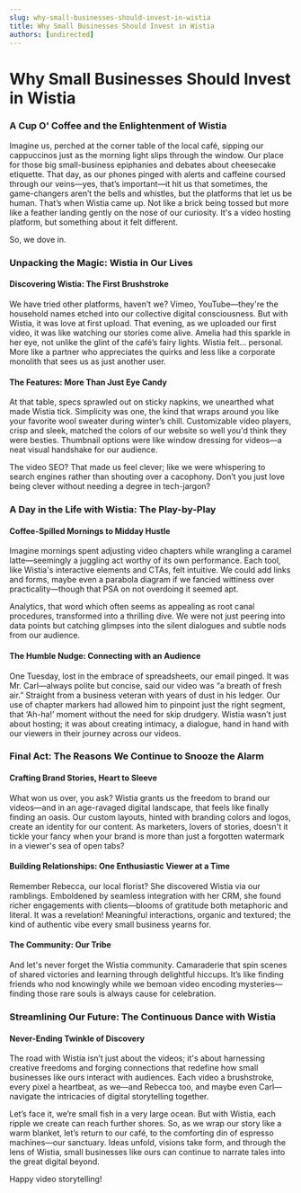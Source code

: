 ```yaml
---
slug: why-small-businesses-should-invest-in-wistia
title: Why Small Businesses Should Invest in Wistia
authors: [undirected]
---
```



# Why Small Businesses Should Invest in Wistia

### A Cup O' Coffee and the Enlightenment of Wistia

Imagine us, perched at the corner table of the local café, sipping our cappuccinos just as the morning light slips through the window. Our place for those big small-business epiphanies and debates about cheesecake etiquette. That day, as our phones pinged with alerts and caffeine coursed through our veins—yes, that’s important—it hit us that sometimes, the game-changers aren’t the bells and whistles, but the platforms that let us be human. That’s when Wistia came up. Not like a brick being tossed but more like a feather landing gently on the nose of our curiosity. It's a video hosting platform, but something about it felt different. 

So, we dove in.

### Unpacking the Magic: Wistia in Our Lives

#### Discovering Wistia: The First Brushstroke

We have tried other platforms, haven’t we? Vimeo, YouTube—they're the household names etched into our collective digital consciousness. But with Wistia, it was love at first upload. That evening, as we uploaded our first video, it was like watching our stories come alive. Amelia had this sparkle in her eye, not unlike the glint of the café’s fairy lights. Wistia felt... personal. More like a partner who appreciates the quirks and less like a corporate monolith that sees us as just another user.

#### The Features: More Than Just Eye Candy

At that table, specs sprawled out on sticky napkins, we unearthed what made Wistia tick. Simplicity was one, the kind that wraps around you like your favorite wool sweater during winter’s chill. Customizable video players, crisp and sleek, matched the colors of our website so well you'd think they were besties. Thumbnail options were like window dressing for videos—a neat visual handshake for our audience.

The video SEO? That made us feel clever; like we were whispering to search engines rather than shouting over a cacophony. Don’t you just love being clever without needing a degree in tech-jargon?

### A Day in the Life with Wistia: The Play-by-Play

#### Coffee-Spilled Mornings to Midday Hustle

Imagine mornings spent adjusting video chapters while wrangling a caramel latte—seemingly a juggling act worthy of its own performance. Each tool, like Wistia's interactive elements and CTAs, felt intuitive. We could add links and forms, maybe even a parabola diagram if we fancied wittiness over practicality—though that PSA on not overdoing it seemed apt.

Analytics, that word which often seems as appealing as root canal procedures, transformed into a thrilling dive. We were not just peering into data points but catching glimpses into the silent dialogues and subtle nods from our audience. 

#### The Humble Nudge: Connecting with an Audience

One Tuesday, lost in the embrace of spreadsheets, our email pinged. It was Mr. Carl—always polite but concise, said our video was “a breath of fresh air.” Straight from a business veteran with years of dust in his ledger. Our use of chapter markers had allowed him to pinpoint just the right segment, that ‘Ah-ha!’ moment without the need for skip drudgery. Wistia wasn’t just about hosting; it was about creating intimacy, a dialogue, hand in hand with our viewers in their journey across our videos. 

### Final Act: The Reasons We Continue to Snooze the Alarm

#### Crafting Brand Stories, Heart to Sleeve

What won us over, you ask? Wistia grants us the freedom to brand our videos—and in an age-ravaged digital landscape, that feels like finally finding an oasis. Our custom layouts, hinted with branding colors and logos, create an identity for our content. As marketers, lovers of stories, doesn't it tickle your fancy when your brand is more than just a forgotten watermark in a viewer's sea of open tabs?

#### Building Relationships: One Enthusiastic Viewer at a Time

Remember Rebecca, our local florist? She discovered Wistia via our ramblings. Emboldened by seamless integration with her CRM, she found richer engagements with clients—blooms of gratitude both metaphoric and literal. It was a revelation! Meaningful interactions, organic and textured; the kind of authentic vibe every small business yearns for.

#### The Community: Our Tribe

And let's never forget the Wistia community. Camaraderie that spin scenes of shared victories and learning through delightful hiccups. It’s like finding friends who nod knowingly while we bemoan video encoding mysteries—finding those rare souls is always cause for celebration.

### Streamlining Our Future: The Continuous Dance with Wistia

#### Never-Ending Twinkle of Discovery

The road with Wistia isn’t just about the videos; it's about harnessing creative freedoms and forging connections that redefine how small businesses like ours interact with audiences. Each video a brushstroke, every pixel a heartbeat, as we—and Rebecca too, and maybe even Carl—navigate the intricacies of digital storytelling together.

Let’s face it, we’re small fish in a very large ocean. But with Wistia, each ripple we create can reach further shores. So, as we wrap our story like a warm blanket, let’s return to our café, to the comforting din of espresso machines—our sanctuary. Ideas unfold, visions take form, and through the lens of Wistia, small businesses like ours can continue to narrate tales into the great digital beyond.

Happy video storytelling!